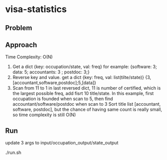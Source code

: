 # visa-statistics

## Problem

## Approach
Time Complexity: O(N)
1. Get a dict {key: occupation/state, val: freq}
for example: {software: 3; data: 5; accountants: 3 ; postdoc: 3;}
2. Reverse key and value. get a dict {key: freq, val: list(tilte/state)}
{3,[accountant,software,postdoc];5,[data]}
3. Scan from 11 to 1 in last reversed dict, 11 is number of certified, which is the largest possible freq, add fisrt 10 title/state.
In this example, first occupation is founded when scan to 5, then find accountant/software/postdoc when scan to 3
Sort title list [accountant, software, postdoc], but the chance of having same count is really small, so time complexity is still O(N)

## Run
update 3 args to input/occupation_output/state_output

./run.sh

